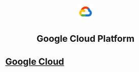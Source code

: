 <p align=center><img src='Cloud.png' width=10%></p>

<h1 align=center>Google Cloud Platform<h1>

[Google Cloud](https://cloud.google.com/)
